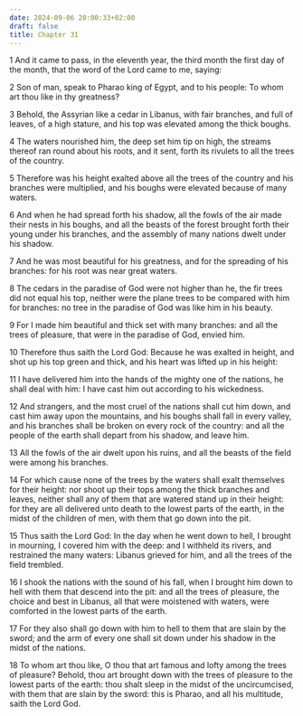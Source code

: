 ```yaml
---
date: 2024-09-06 20:00:33+02:00
draft: false
title: Chapter 31
---
```




1 And it came to pass, in the eleventh year, the third month the first day of the month, that the word of the Lord came to me, saying:

2 Son of man, speak to Pharao king of Egypt, and to his people: To whom art thou like in thy greatness?

3 Behold, the Assyrian like a cedar in Libanus, with fair branches, and full of leaves, of a high stature, and his top was elevated among the thick boughs.

4 The waters nourished him, the deep set him tip on high, the streams thereof ran round about his roots, and it sent, forth its rivulets to all the trees of the country.

5 Therefore was his height exalted above all the trees of the country and his branches were multiplied, and his boughs were elevated because of many waters.

6 And when he had spread forth his shadow, all the fowls of the air made their nests in his boughs, and all the beasts of the forest brought forth their young under his branches, and the assembly of many nations dwelt under his shadow.

7 And he was most beautiful for his greatness, and for the spreading of his branches: for his root was near great waters.

8 The cedars in the paradise of God were not higher than he, the fir trees did not equal his top, neither were the plane trees to be compared with him for branches: no tree in the paradise of God was like him in his beauty.

9 For I made him beautiful and thick set with many branches: and all the trees of pleasure, that were in the paradise of God, envied him.

10 Therefore thus saith the Lord God: Because he was exalted in height, and shot up his top green and thick, and his heart was lifted up in his height:

11 I have delivered him into the hands of the mighty one of the nations, he shall deal with him: I have cast him out according to his wickedness.

12 And strangers, and the most cruel of the nations shall cut him down, and cast him away upon the mountains, and his boughs shall fall in every valley, and his branches shall be broken on every rock of the country: and all the people of the earth shall depart from his shadow, and leave him.

13 All the fowls of the air dwelt upon his ruins, and all the beasts of the field were among his branches.

14 For which cause none of the trees by the waters shall exalt themselves for their height: nor shoot up their tops among the thick branches and leaves, neither shall any of them that are watered stand up in their height: for they are all delivered unto death to the lowest parts of the earth, in the midst of the children of men, with them that go down into the pit.

15 Thus saith the Lord God: In the day when he went down to hell, I brought in mourning, I covered him with the deep: and I withheld its rivers, and restrained the many waters: Libanus grieved for him, and all the trees of the field trembled.

16 I shook the nations with the sound of his fall, when I brought him down to hell with them that descend into the pit: and all the trees of pleasure, the choice and best in Libanus, all that were moistened with waters, were comforted in the lowest parts of the earth.

17 For they also shall go down with him to hell to them that are slain by the sword; and the arm of every one shall sit down under his shadow in the midst of the nations.

18 To whom art thou like, O thou that art famous and lofty among the trees of pleasure? Behold, thou art brought down with the trees of pleasure to the lowest parts of the earth: thou shalt sleep in the midst of the uncircumcised, with them that are slain by the sword: this is Pharao, and all his multitude, saith the Lord God.

